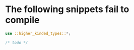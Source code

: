 # The following snippets fail to compile

```rust ,compile_fail
use ::higher_kinded_types::*;

/* todo */
```

<!-- Templated by `cargo-generate` using https://github.com/danielhenrymantilla/proc-macro-template -->
